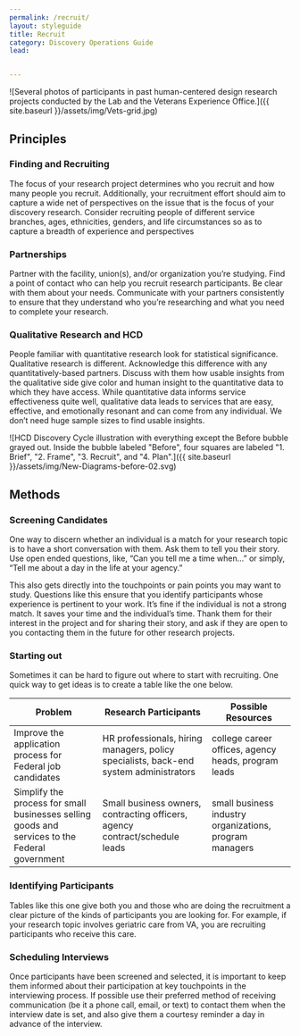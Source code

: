 ```yaml
---
permalink: /recruit/
layout: styleguide
title: Recruit
category: Discovery Operations Guide
lead:


---
```


![Several photos of participants in past human-centered design research projects conducted by the Lab and the Veterans Experience Office.]({{ site.baseurl }}/assets/img/Vets-grid.jpg)

## Principles

### Finding and Recruiting

The focus of your research project determines who you recruit and how many people you recruit. Additionally, your recruitment effort should aim to capture a wide net of perspectives on the issue that is the focus of your discovery research. Consider recruiting people of different service branches, ages, ethnicities, genders, and life circumstances so as to capture a breadth of experience and perspectives

### Partnerships

Partner with the facility, union(s), and/or organization you’re studying. Find a point of contact who can help you recruit research participants. Be clear with them about your needs. Communicate with your partners consistently to ensure that they understand who you’re researching and what you need to complete your research.

### Qualitative Research and HCD

People familiar with quantitative research look for statistical significance. Qualitative research is different. Acknowledge this difference with any quantitatively-based partners. Discuss with them how usable insights from the qualitative side give color and human insight to the quantitative data to which they have access. While quantitative data informs service effectiveness quite well, qualitative data leads to services that are easy, effective, and emotionally resonant and can come from any individual. We don’t need huge sample sizes to find usable insights.

![HCD Discovery Cycle illustration with everything except the Before bubble grayed out. Inside the bubble labeled "Before", four squares are labeled "1. Brief", "2. Frame", "3. Recruit", and "4. Plan".]({{ site.baseurl }}/assets/img/New-Diagrams-before-02.svg)

## Methods

### Screening Candidates

One way to discern whether an individual is a match for your research topic is to have a short conversation with them. Ask them to tell you their story. Use open ended questions, like, “Can you tell me a time when...” or simply, “Tell me about a day in the life at your agency.”

This also gets directly into the touchpoints or pain points you may want to study. Questions like this ensure that you identify participants whose experience is pertinent to your work. It’s fine if the individual is not a strong match. It saves your time and the individual’s time. Thank them for their interest in the project and for sharing their story, and ask if they are open to you contacting them in the future for other research projects.

### Starting out

Sometimes it can be hard to figure out where to start with recruiting. One quick way to get ideas is to create a table like the one below.

| Problem        | Research Participants           | Possible Resources  |
| ------------- | ------------- | ----- |
| Improve the application process for Federal job candidates     | HR professionals, hiring managers, policy specialists, back-end system administrators | college career offices, agency heads, program leads|
| Simplify the process for small businesses selling goods and services to the Federal government      | Small business owners, contracting officers, agency contract/schedule leads      |   small business industry organizations, program managers |


### Identifying Participants

Tables like this one give both you and those who are doing the recruitment a clear picture of the kinds of participants you are looking for. For example, if your research topic involves geriatric care from VA, you are recruiting participants who receive this care.

### Scheduling Interviews

Once participants have been screened and selected, it is important to keep them informed about their participation at key touchpoints in the interviewing process. If possible use their preferred method of receiving communication (be it a phone call, email, or text) to contact them when the interview date is set, and also give them a courtesy reminder a day in advance of the interview.
